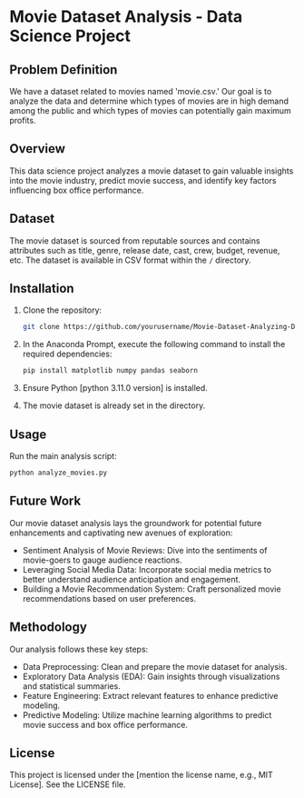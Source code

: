 # Movie Dataset Analysis - Data Science Project

## Problem Definition 
We have a dataset related to movies named 'movie.csv.' Our goal is to analyze the data and determine which types of movies are in high demand among the public and which types of movies can potentially gain maximum profits.

## Overview
This data science project analyzes a movie dataset to gain valuable insights into the movie industry, predict movie success, and identify key factors influencing box office performance.

## Dataset
The movie dataset is sourced from reputable sources and contains attributes such as title, genre, release date, cast, crew, budget, revenue, etc. The dataset is available in CSV format within the `/` directory.



## Installation
1. Clone the repository:
   ```bash
   git clone https://github.com/yourusername/Movie-Dataset-Analyzing-Data-Science.git
   ```

2. In the Anaconda Prompt, execute the following command to install the required dependencies:
   ```bash
   pip install matplotlib numpy pandas seaborn
   ```

3. Ensure Python [python 3.11.0 version] is installed.
4. The movie dataset is already set in the directory.

## Usage
Run the main analysis script:
```bash
python analyze_movies.py
```

## Future Work
Our movie dataset analysis lays the groundwork for potential future enhancements and captivating new avenues of exploration:

- Sentiment Analysis of Movie Reviews: Dive into the sentiments of movie-goers to gauge audience reactions.
- Leveraging Social Media Data: Incorporate social media metrics to better understand audience anticipation and engagement.
- Building a Movie Recommendation System: Craft personalized movie recommendations based on user preferences.



## Methodology
Our analysis follows these key steps:

- Data Preprocessing: Clean and prepare the movie dataset for analysis.
- Exploratory Data Analysis (EDA): Gain insights through visualizations and statistical summaries.
- Feature Engineering: Extract relevant features to enhance predictive modeling.
- Predictive Modeling: Utilize machine learning algorithms to predict movie success and box office performance.

## License
This project is licensed under the [mention the license name, e.g., MIT License]. See the LICENSE file.
